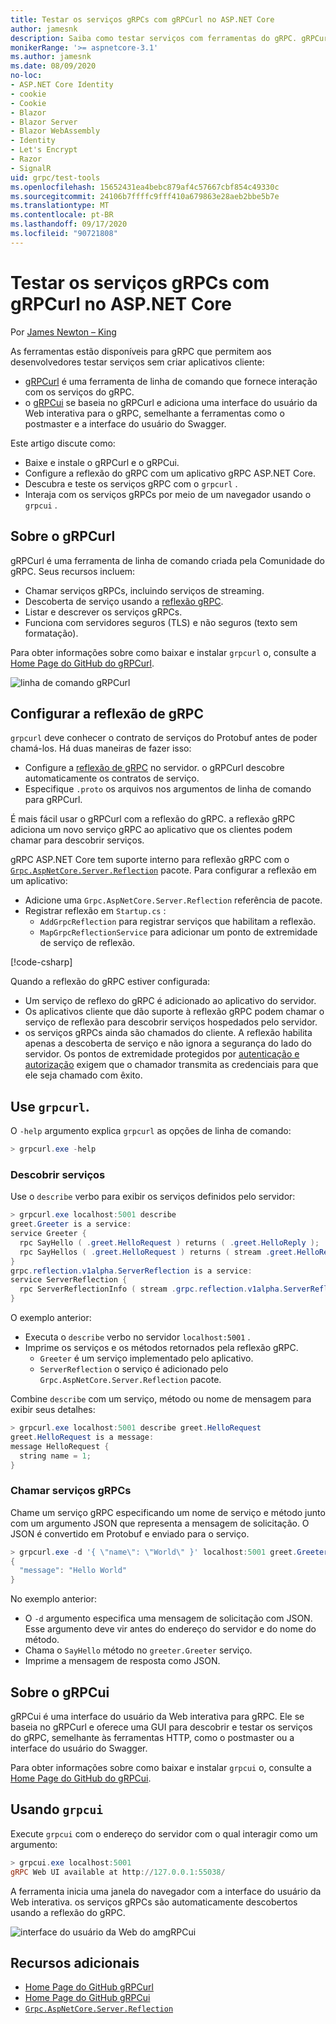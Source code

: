 ```yaml
---
title: Testar os serviços gRPCs com gRPCurl no ASP.NET Core
author: jamesnk
description: Saiba como testar serviços com ferramentas do gRPC. gRPCurl uma ferramenta de linha de comando para interagir com os serviços do gRPC. gRPCui é uma interface do usuário da Web interativa.
monikerRange: '>= aspnetcore-3.1'
ms.author: jamesnk
ms.date: 08/09/2020
no-loc:
- ASP.NET Core Identity
- cookie
- Cookie
- Blazor
- Blazor Server
- Blazor WebAssembly
- Identity
- Let's Encrypt
- Razor
- SignalR
uid: grpc/test-tools
ms.openlocfilehash: 15652431ea4bebc879af4c57667cbf854c49330c
ms.sourcegitcommit: 24106b7ffffc9fff410a679863e28aeb2bbe5b7e
ms.translationtype: MT
ms.contentlocale: pt-BR
ms.lasthandoff: 09/17/2020
ms.locfileid: "90721808"
---
```

# <a name="test-grpc-services-with-grpcurl-in-aspnet-core"></a>Testar os serviços gRPCs com gRPCurl no ASP.NET Core

Por [James Newton – King](https://twitter.com/jamesnk)

As ferramentas estão disponíveis para gRPC que permitem aos desenvolvedores testar serviços sem criar aplicativos cliente:

* [gRPCurl](https://github.com/fullstorydev/grpcurl) é uma ferramenta de linha de comando que fornece interação com os serviços do gRPC.
* o [gRPCui](https://github.com/fullstorydev/grpcui) se baseia no gRPCurl e adiciona uma interface do usuário da Web interativa para o gRPC, semelhante a ferramentas como o postmaster e a interface do usuário do Swagger.

Este artigo discute como:

* Baixe e instale o gRPCurl e o gRPCui.
* Configure a reflexão do gRPC com um aplicativo gRPC ASP.NET Core.
* Descubra e teste os serviços gRPC com o `grpcurl` .
* Interaja com os serviços gRPCs por meio de um navegador usando o `grpcui` .

## <a name="about-grpcurl"></a>Sobre o gRPCurl

gRPCurl é uma ferramenta de linha de comando criada pela Comunidade do gRPC. Seus recursos incluem:

* Chamar serviços gRPCs, incluindo serviços de streaming.
* Descoberta de serviço usando a [reflexão gRPC](https://github.com/grpc/grpc/blob/master/doc/server-reflection.md).
* Listar e descrever os serviços gRPCs.
* Funciona com servidores seguros (TLS) e não seguros (texto sem formatação).

Para obter informações sobre como baixar e instalar `grpcurl` o, consulte a [Home Page do GitHub do gRPCurl](https://github.com/fullstorydev/grpcurl#installation).

![linha de comando gRPCurl](~/grpc/test-tools/static/grpcurl.png)

## <a name="set-up-grpc-reflection"></a>Configurar a reflexão de gRPC

`grpcurl` deve conhecer o contrato de serviços do Protobuf antes de poder chamá-los. Há duas maneiras de fazer isso:

* Configure a [reflexão de gRPC](https://github.com/grpc/grpc/blob/master/doc/server-reflection.md) no servidor. o gRPCurl descobre automaticamente os contratos de serviço.
* Especifique `.proto` os arquivos nos argumentos de linha de comando para gRPCurl.

É mais fácil usar o gRPCurl com a reflexão do gRPC. a reflexão gRPC adiciona um novo serviço gRPC ao aplicativo que os clientes podem chamar para descobrir serviços.

gRPC ASP.NET Core tem suporte interno para reflexão gRPC com o [`Grpc.AspNetCore.Server.Reflection`](https://www.nuget.org/packages/Grpc.AspNetCore.Server.Reflection) pacote. Para configurar a reflexão em um aplicativo:

* Adicione uma `Grpc.AspNetCore.Server.Reflection` referência de pacote.
* Registrar reflexão em `Startup.cs` :
  * `AddGrpcReflection` para registrar serviços que habilitam a reflexão.
  * `MapGrpcReflectionService` para adicionar um ponto de extremidade de serviço de reflexão.

[!code-csharp[](~/grpc/test-tools/Startup.cs?name=snippet_1&highlight=4,15-18)]

Quando a reflexão do gRPC estiver configurada:

* Um serviço de reflexo do gRPC é adicionado ao aplicativo do servidor.
* Os aplicativos cliente que dão suporte à reflexão gRPC podem chamar o serviço de reflexão para descobrir serviços hospedados pelo servidor.
* os serviços gRPCs ainda são chamados do cliente. A reflexão habilita apenas a descoberta de serviço e não ignora a segurança do lado do servidor. Os pontos de extremidade protegidos por [autenticação e autorização](xref:grpc/authn-and-authz) exigem que o chamador transmita as credenciais para que ele seja chamado com êxito.

## <a name="use-grpcurl"></a>Use `grpcurl`.

O `-help` argumento explica `grpcurl` as opções de linha de comando:

```powershell
> grpcurl.exe -help
```

### <a name="discover-services"></a>Descobrir serviços

Use o `describe` verbo para exibir os serviços definidos pelo servidor:

```powershell
> grpcurl.exe localhost:5001 describe
greet.Greeter is a service:
service Greeter {
  rpc SayHello ( .greet.HelloRequest ) returns ( .greet.HelloReply );
  rpc SayHellos ( .greet.HelloRequest ) returns ( stream .greet.HelloReply );
}
grpc.reflection.v1alpha.ServerReflection is a service:
service ServerReflection {
  rpc ServerReflectionInfo ( stream .grpc.reflection.v1alpha.ServerReflectionRequest ) returns ( stream .grpc.reflection.v1alpha.ServerReflectionResponse );
}
```

O exemplo anterior:

* Executa o `describe` verbo no servidor `localhost:5001` .
* Imprime os serviços e os métodos retornados pela reflexão gRPC.
  * `Greeter` é um serviço implementado pelo aplicativo.
  * `ServerReflection` o serviço é adicionado pelo `Grpc.AspNetCore.Server.Reflection` pacote.

Combine `describe` com um serviço, método ou nome de mensagem para exibir seus detalhes:

```powershell
> grpcurl.exe localhost:5001 describe greet.HelloRequest
greet.HelloRequest is a message:
message HelloRequest {
  string name = 1;
}
```

### <a name="call-grpc-services"></a>Chamar serviços gRPCs

Chame um serviço gRPC especificando um nome de serviço e método junto com um argumento JSON que representa a mensagem de solicitação. O JSON é convertido em Protobuf e enviado para o serviço.

```powershell
> grpcurl.exe -d '{ \"name\": \"World\" }' localhost:5001 greet.Greeter/SayHello
{
  "message": "Hello World"
}
```

No exemplo anterior:

* O `-d` argumento especifica uma mensagem de solicitação com JSON. Esse argumento deve vir antes do endereço do servidor e do nome do método.
* Chama o `SayHello` método no `greeter.Greeter` serviço.
* Imprime a mensagem de resposta como JSON.

## <a name="about-grpcui"></a>Sobre o gRPCui

gRPCui é uma interface do usuário da Web interativa para gRPC. Ele se baseia no gRPCurl e oferece uma GUI para descobrir e testar os serviços do gRPC, semelhante às ferramentas HTTP, como o postmaster ou a interface do usuário do Swagger.

Para obter informações sobre como baixar e instalar `grpcui` o, consulte a [Home Page do GitHub do gRPCui](https://github.com/fullstorydev/grpcui#installation).

## <a name="using-grpcui"></a>Usando `grpcui`

Execute `grpcui` com o endereço do servidor com o qual interagir como um argumento:

```powershell
> grpcui.exe localhost:5001
gRPC Web UI available at http://127.0.0.1:55038/
```

A ferramenta inicia uma janela do navegador com a interface do usuário da Web interativa. os serviços gRPCs são automaticamente descobertos usando a reflexão do gRPC.

![interface do usuário da Web do amgRPCui](~/grpc/test-tools/static/grpcui.png)

## <a name="additional-resources"></a>Recursos adicionais

* [Home Page do GitHub gRPCurl](https://github.com/fullstorydev/grpcurl)
* [Home Page do GitHub gRPCui](https://github.com/fullstorydev/grpcui)
* [`Grpc.AspNetCore.Server.Reflection`](https://www.nuget.org/packages/Grpc.AspNetCore.Server.Reflection)
